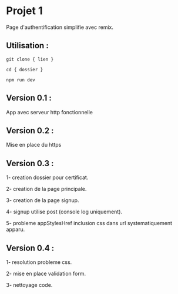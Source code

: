 # Projet 1
Page d'authentification simplifie avec remix.

## Utilisation :
```
git clone { lien }
```

```
cd { dossier }
```

```
npm run dev
```
## Version 0.1 : 
App avec serveur http fonctionnelle

## Version 0.2 : 
Mise en place du https

## Version 0.3 : 
1- creation dossier pour certificat.

2- creation de la page principale.

3- creation de la page signup.

4- signup utilise post (console log uniquement).

5- probleme appStylesHref inclusion css dans url systematiquement apparu.

## Version 0.4 : 
1- resolution probleme css.

2- mise en place validation form.

3- nettoyage code.
